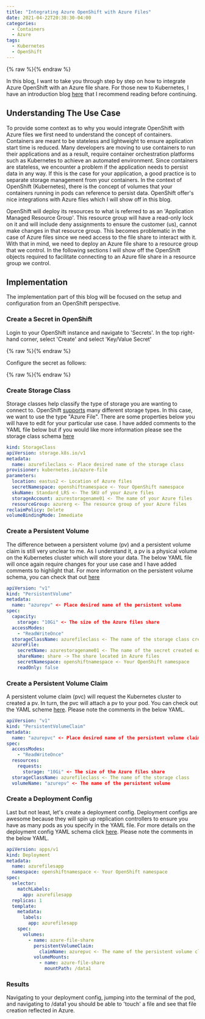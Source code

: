 ```yaml
---
title: "Integrating Azure OpenShift with Azure Files"
date: 2021-04-22T20:38:30-04:00
categories:
  - Containers
  - Azure
tags:
  - Kubernetes
  - OpenShift
---
```


{% raw %}<img src="/blog/assets/images/blog_images/aro-and-azure-files/openshift_azure.png" alt="">{% endraw %}

In this blog, I want to take you through step by step on how to integrate Azure OpenShift with an Azure file share. For those new to Kubernetes, I have an introduction blog [here](https://schiiss.github.io/blog/containers/an-introduction-to-kubernetes/) that I recommend reading before continuing.

## Understanding The Use Case

To provide some context as to why you would integrate OpenShift with Azure files we first need to understand the concept of containers. Containers are meant to be stateless and lightweight to ensure application start time is reduced. Many developers are moving to use containers to run their applications and as a result, require container orchestration platforms such as Kubernetes to achieve an automated environment. Since containers are stateless, we encounter a problem if the application needs to persist data in any way. If this is the case for your application, a good practice is to separate storage management from your containers. In the context of OpenShift (Kubernetes), there is the concept of volumes that your containers running in pods can reference to persist data. OpenShift offer's nice integrations with Azure files which I will show off in this blog.

OpenShift will deploy its resources to what is referred to as an 'Application Managed Resource Group'. This resource group will have a read-only lock on it and will include deny assignments to ensure the customer (us), cannot make changes in that resource group. This becomes problematic in the case of Azure files since we need access to the file share to interact with it. With that in mind, we need to deploy an Azure file share to a resource group that we control. In the following sections I will show off the OpenShift objects required to facilitate connecting to an Azure file share in a resource group we control. 

## Implementation

The implementation part of this blog will be focused on the setup and configuration from an OpenShift perspective. 

### Create a Secret in OpenShift

Login to your OpenShift instance and navigate to 'Secrets'. In the top right-hand corner, select 'Create' and select 'Key/Value Secret'

{% raw %}<img src="/blog/assets/images/blog_images/aro-and-azure-files/secrets_create.PNG" alt="">{% endraw %}

Configure the secret as follows:

{% raw %}<img src="/blog/assets/images/blog_images/aro-and-azure-files/secret_config.PNG" alt="">{% endraw %}


### Create Storage Class

Storage classes help classify the type of storage you are wanting to connect to. OpenShift [supports](https://docs.openshift.com/container-platform/4.7/storage/understanding-persistent-storage.html#pv-access-modes_understanding-persistent-storage) many different storage types. In this case, we want to use the type "Azure File". There are some properties below you will have to edit for your particular use case. I have added comments to the YAML file below but if you would like more information please see the storage class schema [here](https://docs.openshift.com/container-platform/4.7/rest_api/storage_apis/storageclass-storage-k8s-io-v1.html#storageclass-storage-k8s-io-v1)

```yaml
kind: StorageClass
apiVersion: storage.k8s.io/v1
metadata:
  name: azurefileclass <- Place desired name of the storage class
provisioner: kubernetes.io/azure-file
parameters:
  location: eastus2 <- Location of Azure files
  secretNamespace: openshiftnamespace <- Your OpenShift namespace
  skuName: Standard_LRS <- The SKU of your Azure files
  storageAccount: azurestoragename01 <- The name of your Azure files
  resourceGroup: azurerg <- The resource group of your Azure files
reclaimPolicy: Delete
volumeBindingMode: Immediate
```

### Create a Persistent Volume

The difference between a persistent volume (pv) and a persistent volume claim is still very unclear to me. As I understand it, a pv is a physical volume on the Kubernetes cluster which will store your data. The below YAML file will once again require changes for your use case and I have added comments to highlight that. For more information on the persistent volume schema, you can check that out [here](https://docs.openshift.com/container-platform/4.7/rest_api/workloads_apis/persistentvolume-core-v1.html#persistentvolume-core-v1)

```yaml
apiVersion: "v1"
kind: "PersistentVolume"
metadata:
  name: "azurepv" <- Place desired name of the persistent volume
spec:
  capacity:
    storage: "10Gi" <- The size of the Azure files share
  accessModes:
    - "ReadWriteOnce"
  storageClassName: azurefileclass <- The name of the storage class created above
  azureFile:
    secretName: azurestoragename01 <- The name of the secret created earlier
    shareName: share -> The share located in Azure files
    secretNamespace: openshiftnamespace <- Your OpenShift namespace
    readOnly: false
```

### Create a Persistent Volume Claim

A persistent volume claim (pvc) will request the Kubernetes cluster to created a pv. In turn, the pvc will attach a pv to your pod. You can check out the YAML scheme [here](https://docs.openshift.com/container-platform/4.7/rest_api/storage_apis/persistentvolumeclaim-core-v1.html#persistentvolumeclaim-core-v1). Please note the comments in the below YAML.

```yaml
apiVersion: "v1"
kind: "PersistentVolumeClaim"
metadata:
  name: "azurepvc" <- Place desired name of the persistent volume claim
spec:
  accessModes:
    - "ReadWriteOnce"
  resources:
    requests:
      storage: "10Gi" <- The size of the Azure files share
  storageClassName: azurefileclass <- The name of the storage class
  volumeName: "azurepv" <- The name of the persistent volume
```

### Create a Deployment Config

Last but not least, let's create a deployment config. Deployment configs are awesome because they will spin up replication controllers to ensure you have as many pods as you specify in the YAML file. For more details on the deployment config YAML schema click [here](https://docs.openshift.com/container-platform/4.7/rest_api/workloads_apis/deploymentconfig-apps-openshift-io-v1.html#deploymentconfig-apps-openshift-io-v1). Please note the comments in the below YAML.

```yaml
apiVersion: apps/v1
kind: Deployment
metadata:
  name: azurefilesapp
  namespace: openshiftnamespace <- Your OpenShift namespace
spec:
  selector:
    matchLabels:
      app: azurefilesapp
  replicas: 1
  template:
    metadata:
      labels:
        app: azurefilesapp
    spec:
      volumes:
        - name: azure-file-share
          persistentVolumeClaim:
            claimName: azurepvc <- The name of the persistent volume claim
          volumeMounts:
            - name: azure-file-share
              mountPath: /data1
```

### Results

Navigating to your deployment config, jumping into the terminal of the pod, and navigating to /data1 you should be able to 'touch' a file and see that file creation reflected in Azure.
